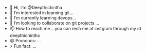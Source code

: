 - 👋 Hi, I’m @Deepthichintha
- 👀 I’m interested in learning git...
- 🌱 I’m currently learning devops...
- 💞️ I’m looking to collaborate on git projects ...
- 📫 How to reach me ...you can rech me at instgram through my id deepthichintha
- 😄 Pronouns: ...
- ⚡ Fun fact: ...

<!---
Deepthichintha/Deepthichintha is a ✨ special ✨ repository because its `README.md` (this file) appears on your GitHub profile.
You can click the Preview link to take a look at your changes.
--->
